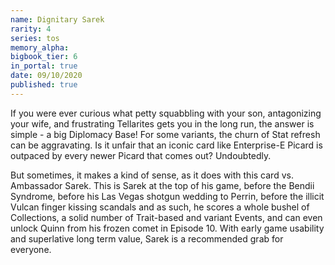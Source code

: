 ```yaml
---
name: Dignitary Sarek
rarity: 4
series: tos
memory_alpha:
bigbook_tier: 6
in_portal: true
date: 09/10/2020
published: true
---
```


If you were ever curious what petty squabbling with your son, antagonizing your wife, and frustrating Tellarites gets you in the long run, the answer is simple - a big Diplomacy Base! For some variants, the churn of Stat refresh can be aggravating. Is it unfair that an iconic card like Enterprise-E Picard is outpaced by every newer Picard that comes out? Undoubtedly.

But sometimes, it makes a kind of sense, as it does with this card vs. Ambassador Sarek. This is Sarek at the top of his game, before the Bendii Syndrome, before his Las Vegas shotgun wedding to Perrin, before the illicit Vulcan finger kissing scandals and as such, he scores a whole bushel of Collections, a solid number of Trait-based and variant Events, and can even unlock Quinn from his frozen comet in Episode 10. With early game usability and superlative long term value, Sarek is a recommended grab for everyone.
